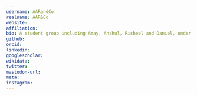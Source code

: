 ```yaml
---
username: AARandCo
realname: AAR&Co
website: 
affiliation: 
bio: A student group including Amay, Anshul, Risheel and Daniel, under the supervision of Praveen Paripati.
github: 
orcid: 
linkedin: 
googlescholar: 
wikidata: 
twitter: 
mastodon-url: 
meta:
instagram:
---
```

